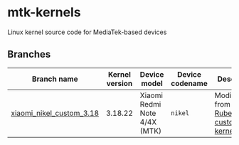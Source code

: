 # mtk-kernels
Linux kernel source code for MediaTek-based devices

## Branches
| Branch name                                                                                                    | Kernel version       | Device model                       | Device codename      | Description
|----------------------------------------------------------------------------------------------------------------|----------------------|------------------------------------|----------------------|-----------------------------|
| [xiaomi_nikel_custom_3.18](https://github.com/SnowdroidReborn/mtk-kernels/tree/xiaomi_nikel_custom_3.18)       | 3.18.22              | Xiaomi Redmi Note 4/4X (MTK)       | `nikel`              | Modified from [Ruben1863's custom kernel](https://github.com/Ruben1863/android_kernel_xiaomi_nikel)
